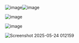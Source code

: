 ![image](https://github.com/user-attachments/assets/9ad4a9c3-f757-4b28-bd7c-3cbafc37d000)![image](https://github.com/user-attachments/assets/7886c36b-c3dd-4f24-926c-de8cecd2bac7)

![image](https://github.com/user-attachments/assets/b9fef74f-5364-4dd3-b532-601093b6bbf1)

![image](https://github.com/user-attachments/assets/122f2c7a-ba61-4a97-acd4-386a3d783dbe)

![Screenshot 2025-05-24 012159](https://github.com/user-attachments/assets/6ab34e60-424c-4140-9b46-1104bec96d94)

